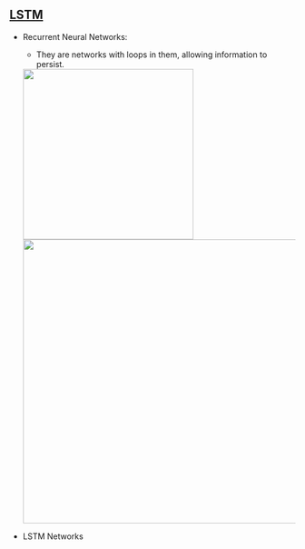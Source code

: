 
<!---
Started to write on Sep 7 2021
Zahra
-->

## [LSTM](https://colah.github.io/posts/2015-08-Understanding-LSTMs/)
  - Recurrent Neural Networks: 
    - They are networks with loops in them, allowing information to persist.  
    <img src="https://user-images.githubusercontent.com/46463022/132416289-1753870a-49a0-4a55-8ef9-b19ab83b855b.png" width="300"> 
      
    <img src="https://user-images.githubusercontent.com/46463022/132416477-f92372bb-5f79-4ea1-b2cb-6050954e3639.png" width="500">  

  - LSTM Networks




  
